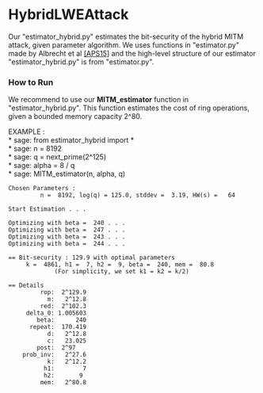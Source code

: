 # HybridLWEAttack

Our "estimator_hybrid.py" estimates the bit-security of the hybrid MITM attack, given parameter algorithm.
We uses functions in "estimator.py" made by Albrecht et al [[APS15]](https://eprint.iacr.org/2015/046)
and the high-level structure of our estimator "estimator_hybrid.py" is from "estimator.py".

### How to Run

We recommend to use our **MITM_estimator** function in "estimator_hybrid.py". This function estimates the cost of ring operations, given a bounded memory capacity 2^80.

EXAMPLE :\
    * sage: from estimator_hybrid import *\
    * sage: n = 8192\
    * sage: q = next_prime(2^125)\
    * sage: alpha = 8 / q\
    * sage: MITM_estimator(n, alpha, q)
    
    
    

    Chosen Parameters :
             n =  8192, log(q) = 125.0, stddev =  3.19, HW(s) =   64
     
    Start Estimation . . .

    Optimizing with beta =  240 . . .
    Optimizing with beta =  247 . . .
    Optimizing with beta =  243 . . .
    Optimizing with beta =  244 . . .

    == Bit-security : 129.9 with optimal parameters
         k =  4861, h1 =  7, h2 =  9, beta =  240, mem =  80.8
                 (For simplicity, we set k1 = k2 = k/2)

    == Details
             rop:  2^129.9
               m:   2^12.8
             red:  2^102.3
         delta_0: 1.005603
            beta:      240
          repeat:  170.419
               d:   2^12.8
               c:   23.025
            post:  2^97
        prob_inv:   2^27.6
               k:   2^12.2
              h1:        7
              h2:       9
             mem:   2^80.8